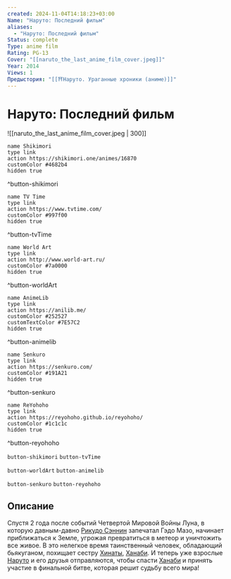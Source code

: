 ```yaml
---
created: 2024-11-04T14:18:23+03:00
Name: "Наруто: Последний фильм"
aliases:
  - "Наруто: Последний фильм"
Status: complete
Type: anime film
Rating: PG-13
Cover: "[[naruto_the_last_anime_film_cover.jpeg]]"
Year: 2014
Views: 1
Предыстория: "[[⛩️Наруто. Ураганные хроники (аниме)]]"
---
```


# Наруто: Последний фильм

![[naruto_the_last_anime_film_cover.jpeg | 300]]

```button
name Shikimori
type link
action https://shikimori.one/animes/16870
customColor #4682b4
hidden true
```
^button-shikimori

```button
name TV Time
type link
action https://www.tvtime.com/
customColor #997f00
hidden true
```
^button-tvTime

```button
name World Art
type link
action http://www.world-art.ru/
customColor #7a0000
hidden true
```
^button-worldArt

```button
name AnimeLib
type link
action https://anilib.me/
customColor #252527
customTextColor #7E57C2
hidden true
```
^button-animelib

```button
name Senkuro
type link
action https://senkuro.com/
customColor #191A21
hidden true
```
^button-senkuro

```button
name ReYohoho
type link
action https://reyohoho.github.io/reyohoho/
customColor #1c1c1c
hidden true
```
^button-reyohoho

`button-shikimori` `button-tvTime`

`button-worldArt` `button-animelib`

`button-senkuro` `button-reyohoho`

## Описание

Спустя 2 года после событий Четвертой Мировой Войны Луна, в которую давным-давно [Рикудо Сэннин](https://shikimori.one/characters/57883-hagoromo-ootsutsuki) запечатал Гэдо Мазо, начинает приближаться к Земле, угрожая превратиться в метеор и уничтожить все живое. В это нелегкое время таинственный человек, обладающий бьякуганом, похищает сестру [Хинаты](https://shikimori.one/characters/1555-hinata-hyuuga), [Ханаби](https://shikimori.one/characters/12563-hanabi-hyuuga). И теперь уже взрослые [Наруто](https://shikimori.one/characters/z17-naruto-uzumaki) и его друзья отправляются, чтобы спасти [Ханаби](https://shikimori.one/characters/12563-hanabi-hyuuga) и принять участие в финальной битве, которая решит судьбу всего мира!
